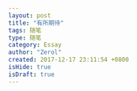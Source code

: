 ```yaml
---
layout: post
title: "有所期待"
tags: 随笔
type: 随笔
category: Essay
author: "Zerol"
created: 2017-12-17 23:11:54 +0800
isHide: true
isDraft: true
---
```



